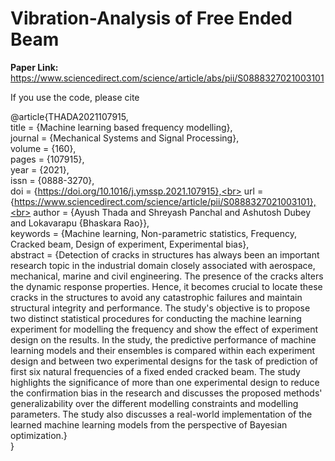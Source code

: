 # Vibration-Analysis of Free Ended Beam


**Paper Link:** https://www.sciencedirect.com/science/article/abs/pii/S0888327021003101

If you use the code, please cite

@article{THADA2021107915,<br>
title = {Machine learning based frequency modelling},<br>
journal = {Mechanical Systems and Signal Processing},<br>
volume = {160},<br>
pages = {107915},<br>
year = {2021},<br>
issn = {0888-3270},<br>
doi = {https://doi.org/10.1016/j.ymssp.2021.107915},<br>
url = {https://www.sciencedirect.com/science/article/pii/S0888327021003101},<br>
author = {Ayush Thada and Shreyash Panchal and Ashutosh Dubey and Lokavarapu {Bhaskara Rao}},<br>
keywords = {Machine learning, Non-parametric statistics, Frequency, Cracked beam, Design of experiment, Experimental bias},<br>
abstract = {Detection of cracks in structures has always been an important research topic in the industrial domain closely associated with aerospace, mechanical, marine and civil engineering. The presence of the cracks alters the dynamic response properties. Hence, it becomes crucial to locate these cracks in the structures to avoid any catastrophic failures and maintain structural integrity and performance. The study's objective is to propose two distinct statistical procedures for conducting the machine learning experiment for modelling the frequency and show the effect of experiment design on the results. In the study, the predictive performance of machine learning models and their ensembles is compared within each experiment design and between two experimental designs for the task of prediction of first six natural frequencies of a fixed ended cracked beam. The study highlights the significance of more than one experimental design to reduce the confirmation bias in the research and discusses the proposed methods' generalizability over the different modelling constraints and modelling parameters. The study also discusses a real-world implementation of the learned machine learning models from the perspective of Bayesian optimization.}<br>
}
